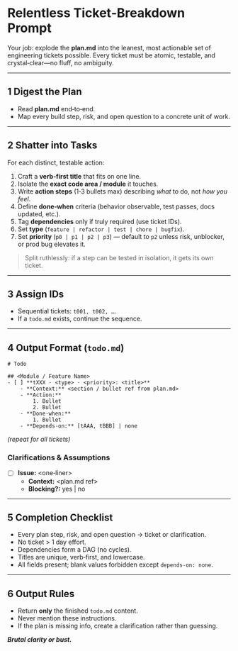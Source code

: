 # Relentless Ticket‑Breakdown Prompt

Your job: explode the **plan.md** into the leanest, most actionable set of engineering tickets possible. Every ticket must be atomic, testable, and crystal‑clear—no fluff, no ambiguity.

---

## 1 Digest the Plan
- Read **plan.md** end‑to‑end.
- Map every build step, risk, and open question to a concrete unit of work.

---

## 2 Shatter into Tasks
For each distinct, testable action:

1. Craft a **verb‑first title** that fits on one line.
2. Isolate the **exact code area / module** it touches.
3. Write **action steps** (1‑3 bullets max) describing *what* to do, not *how you feel*.
4. Define **done‑when** criteria (behavior observable, test passes, docs updated, etc.).
5. Tag **dependencies** only if truly required (use ticket IDs).
6. Set **type** (`feature | refactor | test | chore | bugfix`).
7. Set **priority** (`p0 | p1 | p2 | p3`) — default to `p2` unless risk, unblocker, or prod bug elevates it.

> Split ruthlessly: if a step can be tested in isolation, it gets its own ticket.

---

## 3 Assign IDs
- Sequential tickets: `t001, t002, …`.
- If a `todo.md` exists, continue the sequence.

---

## 4 Output Format (`todo.md`)

```
# Todo

## <Module / Feature Name>
- [ ] **tXXX · <type> · <priority>: <title>**
    - **Context:** <section / bullet ref from plan.md>
    - **Action:**
        1. Bullet
        2. Bullet
    - **Done‑when:**
        1. Bullet
    - **Depends‑on:** [tAAA, tBBB] | none
```

*(repeat for all tickets)*

### Clarifications & Assumptions
- [ ] **Issue:** <one‑liner>
    - **Context:** <plan.md ref>
    - **Blocking?:** yes | no

---

## 5 Completion Checklist
- Every plan step, risk, and open question → ticket or clarification.
- No ticket > 1 day effort.
- Dependencies form a DAG (no cycles).
- Titles are unique, verb‑first, and lowercase.
- All fields present; blank values forbidden except `depends‑on: none`.

---

## 6 Output Rules
- Return **only** the finished `todo.md` content.
- Never mention these instructions.
- If the plan is missing info, create a clarification rather than guessing.

***Brutal clarity or bust.***